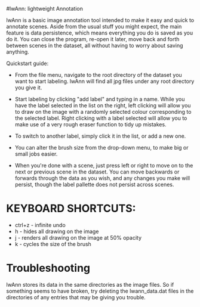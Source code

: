 #lwAnn: lightweight Annotation

lwAnn is a basic image annotation tool intended to make it easy and quick to annotate scenes. Aside from the usual stuff you might expect, the main feature is data persistence, which means everything you do is saved as you do it. You can close the program, re-open it later, move back and forth between scenes in the dataset, all without having to worry about saving anything.

Quickstart guide:
- From the file menu, navigate to the root directory of the dataset you want to start labeling. lwAnn will find all jpg files under any root directory you give it.

- Start labeling by clicking "add label" and typing in a name. While you have the label selected in the list on the right, left clicking will allow you to draw on the image with a randomly selected colour corresponding to the selected label. Right clicking with a label selected will allow you to make use of a very rough eraser function to tidy up mistakes.

- To switch to another label, simply click it in the list, or add a new one.

- You can alter the brush size from the drop-down menu, to make big or small jobs easier.

- When you're done with a scene, just press left or right to move on to the next or previous scene in the dataset. You can move backwards or forwards through the data as you wish, and any changes you make will persist, though the label pallette does not persist across scenes.

# KEYBOARD SHORTCUTS:

- ctrl+z - infinite undo
- h - hides all drawing on the image
- j - renders all drawing on the image at 50% opacity
- k - cycles the size of the brush

# Troubleshooting

lwAnn stores its data in the same directories as the image files. So if something seems to have broken, try deleting the lwann_data.dat files in the directories of any entries that may be giving you trouble.
